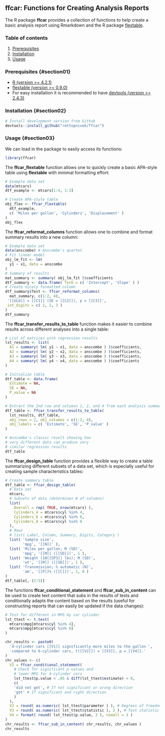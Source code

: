 ## ffcar: Functions for Creating Analysis Reports

The R package **ffcar** provides a collection of functions to help create a basic analysis report using Rmarkdown and the R package [flextable](https://cran.r-project.org/web/packages/flextable/index.html).

### Table of contents

1. [Prerequisites](#section01)
2. [Installation](#section02)
3. [Usage](#section03)

### Prerequisites {#section01}

- [R (version >= 4.2.1)](https://cran.r-project.org/)
- [flextable (version >= 0.9.0)](https://cran.r-project.org/web/packages/flextable/index.html)
- For easy installation it is recommended to have [devtools (version >= 2.4.3)](https://devtools.r-lib.org/)

### Installation {#section02}

```r
# Install development version from Github
devtools::install_github("rettopnivek/ffcar")
```

### Usage {#section03}

We can load in the package to easily access its functions:
```r
library(ffcar)
```

The **ffcar_flextable** function allows one to quickly create a basic APA-style table using **flextable** with minimal formatting effort:
```r
# Example data set
data(mtcars)
dtf_example <- mtcars[1:4, 1:3]

# Create APA-style table
obj_flex <- ffcar_flextable(
  dtf_example,
  c( 'Miles per gallon', 'Cylinders', 'Displacement' )
)
obj_flex
```

The **ffcar_reformat_columns** function allows one to combine and format summary results into a new column:
```r
# Example data set
data(anscombe) # Anscombe's quartet
# Fit linear model
obj_lm_fit <- lm(
  y1 ~ x1, data = anscombe
)
# Summary of results
mat_summary <- summary( obj_lm_fit )$coefficients
dtf_summary <- data.frame( Term = c( 'Intercept', 'Slope' ) )
# Create nicely formatted column
dtf_summary$Test <- ffcar_reformat_columns(
  mat_summary, c(1:2, 4),
 '[[GLb]] = [[C1]] (SE = [[C2]]), p = [[C3]]',
 int_digits = c( 2, 2, 3 )
)
dtf_summary
```

The **ffcar_transfer_results_to_table** function makes it easier to combine results across different analyses into a single table:
```r
# List of matrices with regression results
lst_results <- list(
  A1 = summary( lm( y1 ~ x1, data = anscombe ) )$coefficients,
  A2 = summary( lm( y2 ~ x2, data = anscombe ) )$coefficients,
  A3 = summary( lm( y3 ~ x3, data = anscombe ) )$coefficients,
  A4 = summary( lm( y4 ~ x4, data = anscombe ) )$coefficients
)

# Initialize table
dtf_table <- data.frame(
  Estimate = NA,
  SE = NA,
  P_value = NA
)

# Extract the 2nd row and columsn 1, 2, and 4 from each analysis summary
dtf_table <- ffcar_transfer_results_to_table(
  lst_results, dtf_table,
  obj_rows = 2, obj_columns = c(1:2, 4),
  obj_labels = c( 'Estimate', 'SE', 'P_value' )
)

# Anscombe's classic result showing how 
# very different data can produce very 
# similar regression results
dtf_table
```

The **ffcar_design_table** function provides a flexible way to create a table summarizing different subsets of a data set, which is especially useful for creating sample characteristics tables:
```r
# Create summary table
dtf_table <- ffcar_design_table(
  # Data set
  mtcars,
  # Subsets of data (determines # of columns)
  list(
    Overall = rep( TRUE, nrow(mtcars) ),
    Cylinders_4 = mtcars$cyl %in% 4,
    Cylinders_6 = mtcars$cyl %in% 6,
    Cylinders_8 = mtcars$cyl %in% 8
  ),
  # Rows
  # list( Label, Column, Summary, Digits, Category )
  list( 'Sample size',
        'mpg', '[[N]]' ),
  list( 'Miles per gallon; M (SD)',
        'mpg', '[[M]] ([[SD]])', 1 ),
  list( 'Weight (10[[SP3]] lbs); M (SD)',
        'wt', '[[M]] ([[SD]])', 1 ),
  list( 'Transmission; % automatic (N)',
        'am', '[[P]]% ([[C]])', 1, 0 )
)
dtf_table[,-(2:5)]
```

The functions **ffcar_conditional_statement** and **ffcar_sub_in_content** can be used to create text content that subs in the results of tests and conditionally adapts the content based on the results (useful for constructing reports that can easily be updated if the data changes):
```r
# Test for different in MPG by car cylinder
lst_ttest <- t.test(
  mtcars$mpg[mtcars$cyl %in% 4], 
  mtcars$mpg[mtcars$cyl %in% 6]
)

chr_results <- paste0(
  '4-cylinder cars [[V1]] significantly more miles to the gallon ',
  'compared to 6-cylinder cars, t([[V2]]) = [[V3]], p = [[V4]].'
)
chr_values <- c(
  V1 = ffcar_conditional_statement(
    # Check for significant p-values and 
    # lower MPG for 4-cylinder cars
    lst_ttest$p.value < .05 & diff(lst_ttest$estimate) < 0, 
    c( 
    'did not get', # If not significant or wrong direction
    'got' # If significant and right direction
    )
  ),
  V2 = round( as.numeric( lst_ttest$parameter ) ), # Degrees of freedom
  V3 = round( as.numeric( lst_ttest$statistic ), 2 ), # Test statistic
  V4 = format( round( lst_ttest$p.value, 3 ), nsmall = 3 )
)
chr_results <- ffcar_sub_in_content( chr_results, chr_values )
chr_results
```

